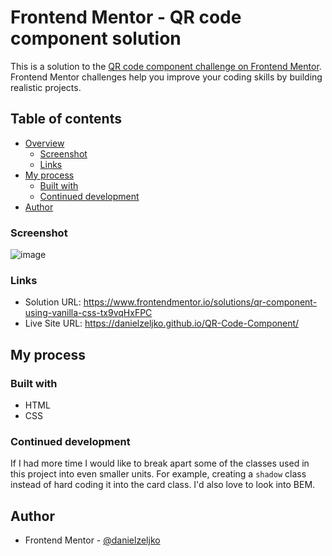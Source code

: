 # Frontend Mentor - QR code component solution

This is a solution to the [QR code component challenge on Frontend Mentor](https://www.frontendmentor.io/challenges/qr-code-component-iux_sIO_H). Frontend Mentor challenges help you improve your coding skills by building realistic projects.

## Table of contents

- [Overview](#overview)
  - [Screenshot](#screenshot)
  - [Links](#links)
- [My process](#my-process)
  - [Built with](#built-with)
  - [Continued development](#continued-development)
- [Author](#author)

### Screenshot

![image](https://github.com/danielzeljko/QR-Code-Component/assets/115326106/f274b458-0925-47ba-81a4-afc177068549)

### Links

- Solution URL: https://www.frontendmentor.io/solutions/qr-component-using-vanilla-css-tx9vqHxFPC
- Live Site URL: https://danielzeljko.github.io/QR-Code-Component/

## My process

### Built with

- HTML
- CSS

### Continued development

If I had more time I would like to break apart some of the classes used in this project into even smaller units. For example, creating a `shadow` class instead of hard coding it into the card class. I'd also love to look into BEM.

## Author

- Frontend Mentor - [@danielzeljko](https://www.frontendmentor.io/profile/danielzeljko)
